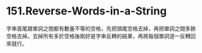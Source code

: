 # 151.Reverse-Words-in-a-String

字串首尾跟單詞之間都有數量不等的空格，先把頭尾空格去掉，再把單詞之間多餘空格去掉。去掉所有多於空格後剛好是字串反轉的結果，再將每個單詞逐一反轉回來就行。
